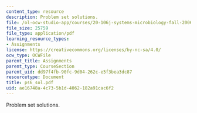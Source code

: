 ```yaml
---
content_type: resource
description: Problem set solutions.
file: /ol-ocw-studio-app/courses/20-106j-systems-microbiology-fall-2006/ae16748a4c735b1d4062182a91cac6f2_ps6_sol.pdf
file_size: 25759
file_type: application/pdf
learning_resource_types:
- Assignments
license: https://creativecommons.org/licenses/by-nc-sa/4.0/
ocw_type: OCWFile
parent_title: Assignments
parent_type: CourseSection
parent_uid: dd97f4fb-90fc-9d04-262c-e5f3bea3dc87
resourcetype: Document
title: ps6_sol.pdf
uid: ae16748a-4c73-5b1d-4062-182a91cac6f2
---
```

Problem set solutions.